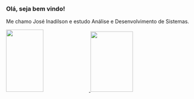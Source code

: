 ### Olá, seja bem vindo!

Me chamo José Inadilson e estudo Análise e Desenvolvimento de Sistemas.
<div>
  <a href="https://github.com/Junior337">
 <img height="170em" width=45% src="https://github-readme-stats-sigma-five.vercel.app/api?username=Junior337&theme=chartreuse-dark&show_icons=true"/>
 <img height="165em" width="48%" src="https://github-readme-stats.vercel.app/api/top-langs/?username=Junior337&layout=compact&langs_count=7&theme=chartreuse-dark"/>
  </a>
</div>


